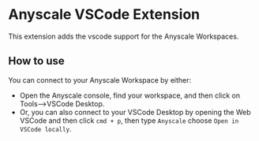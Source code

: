 # Anyscale VSCode Extension

This extension adds the vscode support for the Anyscale Workspaces.

## How to use

You can connect to your Anyscale Workspace by either:
* Open the Anyscale console, find your workspace, and then click on Tools-->VSCode Desktop.
* Or, you can also connect to your VSCode Desktop by opening the Web VSCode and then click `cmd + p`, then type `Anyscale` choose `Open in VSCode locally`.
